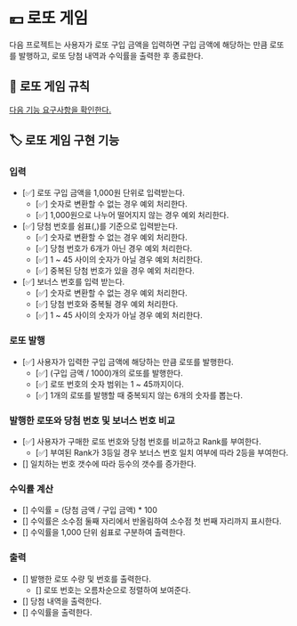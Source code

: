 # 💴 로또 게임
다음 프로젝트는 사용자가 로또 구입 금액을 입력하면 구입 금액에 해당하는 만큼 로또를 발행하고, 로또 당첨 내역과 수익률을 출력한 후 종료한다.

## 📜 로또 게임 규칙
[다음 기능 요구사항을 확인한다.](https://github.com/woowacourse-precourse/java-lotto-6/blob/main/README.md)

## 🏷️ 로또 게임 구현 기능

### 입력
- [✅] 로또 구입 금액을 1,000원 단위로 입력받는다.
    - [✅] 숫자로 변환할 수 없는 경우 예외 처리한다.
    - [✅] 1,000원으로 나누어 떨어지지 않는 경우 예외 처리한다.
- [✅] 당첨 번호를 쉼표(,)를 기준으로 입력받는다.
    - [✅] 숫자로 변환할 수 없는 경우 예외 처리한다.
    - [✅] 당첨 번호가 6개가 아닌 경우 예외 처리한다.
    - [✅] 1 ~ 45 사이의 숫자가 아닐 경우 예외 처리한다.
    - [✅] 중복된 당첨 번호가 있을 경우 예외 처리한다.
- [✅] 보너스 번호를 입력 받는다.
    - [✅] 숫자로 변환할 수 없는 경우 예외 처리한다.
    - [✅] 당첨 번호와 중복될 경우 예외 처리한다.
    - [✅] 1 ~ 45 사이의 숫자가 아닐 경우 예외 처리한다.

### 로또 발행
- [✅] 사용자가 입력한 구입 금액에 해당하는 만큼 로또를 발행한다.
  - [✅] (구입 금액 / 1000)개의 로또를 발행한다.
  - [✅] 로또 번호의 숫자 범위는 1 ~ 45까지이다.
  - [✅] 1개의 로또를 발행할 때 중복되지 않는 6개의 숫자를 뽑는다.

### 발행한 로또와 당첨 번호 및 보너스 번호 비교
- [✅] 사용자가 구매한 로또 번호와 당첨 번호를 비교하고 Rank를 부여한다.
  - [✅] 부여된 Rank가 3등일 경우 보너스 번호 일치 여부에 따라 2등을 부여한다.
- [] 일치하는 번호 갯수에 따라 등수의 갯수를 증가한다.

### 수익률 계산
- [] 수익률 = (당첨 금액 / 구입 금액) * 100
- [] 수익률은 소수점 둘째 자리에서 반올림하여 소수점 첫 번째 자리까지 표시한다.
- [] 수익률을 1,000 단위 쉼표로 구분하여 출력한다.

### 출력
- [] 발행한 로또 수량 및 번호를 출력한다.
  - [] 로또 번호는 오름차순으로 정렬하여 보여준다.
- [] 당첨 내역을 출력한다.
- [] 수익률을 출력한다.

  